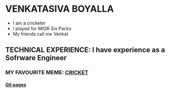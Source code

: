 # VENKATASIVA BOYALLA
- I am a cricketer
- I played for MIGR Six Packs 
- My friends call me Venkat
## TECHNICAL EXPERIENCE: I have experience as a Sofrware Engineer 
### MY FAVOURITE MEME: [CRICKET](https://i.pinimg.com/originals/57/3a/a8/573aa84f142a23120424636457941347.jpg)
#### [Git pages](https://pages.github.com/)
